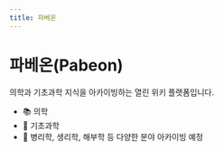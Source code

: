 ```yaml
---
title: 파베온
---
```


# 파베온(Pabeon)

의학과 기초과학 지식을 아카이빙하는 열린 위키 플랫폼입니다.

- 📚 의학
- 🧪 기초과학
- 🧠 병리학, 생리학, 해부학 등 다양한 분야 아카이빙 예정
